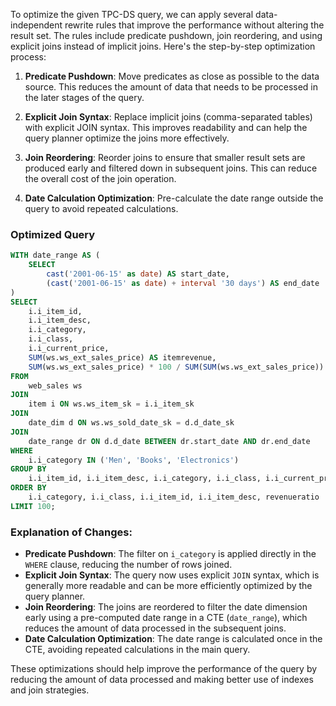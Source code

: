 To optimize the given TPC-DS query, we can apply several data-independent rewrite rules that improve the performance without altering the result set. The rules include predicate pushdown, join reordering, and using explicit joins instead of implicit joins. Here's the step-by-step optimization process:

1. **Predicate Pushdown**: Move predicates as close as possible to the data source. This reduces the amount of data that needs to be processed in the later stages of the query.

2. **Explicit Join Syntax**: Replace implicit joins (comma-separated tables) with explicit JOIN syntax. This improves readability and can help the query planner optimize the joins more effectively.

3. **Join Reordering**: Reorder joins to ensure that smaller result sets are produced early and filtered down in subsequent joins. This can reduce the overall cost of the join operation.

4. **Date Calculation Optimization**: Pre-calculate the date range outside the query to avoid repeated calculations.

### Optimized Query

```sql
WITH date_range AS (
    SELECT 
        cast('2001-06-15' as date) AS start_date,
        (cast('2001-06-15' as date) + interval '30 days') AS end_date
)
SELECT 
    i.i_item_id,
    i.i_item_desc,
    i.i_category,
    i.i_class,
    i.i_current_price,
    SUM(ws.ws_ext_sales_price) AS itemrevenue,
    SUM(ws.ws_ext_sales_price) * 100 / SUM(SUM(ws.ws_ext_sales_price)) OVER (PARTITION BY i.i_class) AS revenueratio
FROM 
    web_sales ws
JOIN 
    item i ON ws.ws_item_sk = i.i_item_sk
JOIN 
    date_dim d ON ws.ws_sold_date_sk = d.d_date_sk
JOIN 
    date_range dr ON d.d_date BETWEEN dr.start_date AND dr.end_date
WHERE 
    i.i_category IN ('Men', 'Books', 'Electronics')
GROUP BY 
    i.i_item_id, i.i_item_desc, i.i_category, i.i_class, i.i_current_price
ORDER BY 
    i.i_category, i.i_class, i.i_item_id, i.i_item_desc, revenueratio
LIMIT 100;
```

### Explanation of Changes:

- **Predicate Pushdown**: The filter on `i_category` is applied directly in the `WHERE` clause, reducing the number of rows joined.
- **Explicit Join Syntax**: The query now uses explicit `JOIN` syntax, which is generally more readable and can be more efficiently optimized by the query planner.
- **Join Reordering**: The joins are reordered to filter the date dimension early using a pre-computed date range in a CTE (`date_range`), which reduces the amount of data processed in the subsequent joins.
- **Date Calculation Optimization**: The date range is calculated once in the CTE, avoiding repeated calculations in the main query.

These optimizations should help improve the performance of the query by reducing the amount of data processed and making better use of indexes and join strategies.